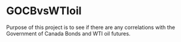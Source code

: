# GOCBvsWTIoil
Purpose of this project is to see if there are any correlations with the Government of Canada Bonds and WTI oil futures.
